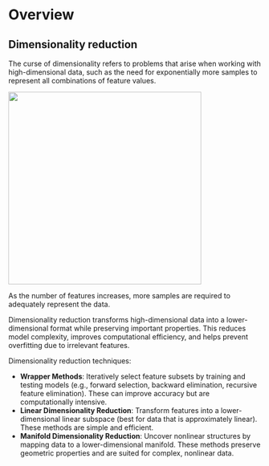 # Overview

## Dimensionality reduction

The curse of dimensionality refers to problems that arise when working with high-dimensional data, such as the need for exponentially more samples to represent all combinations of feature values.

<img src="image1.jpg" style="width:4in" />

As the number of features increases, more samples are required to adequately represent the data.

Dimensionality reduction transforms high-dimensional data into a lower-dimensional format while preserving important properties.
This reduces model complexity, improves computational efficiency, and helps prevent overfitting due to irrelevant features.

Dimensionality reduction techniques:

- **Wrapper Methods**: Iteratively select feature subsets by training and testing models (e.g., forward selection, backward elimination, recursive feature elimination). These can improve accuracy but are computationally intensive.
- **Linear Dimensionality Reduction**: Transform features into a lower-dimensional linear subspace (best for data that is approximately linear). These methods are simple and efficient.
- **Manifold Dimensionality Reduction**: Uncover nonlinear structures by mapping data to a lower-dimensional manifold. These methods preserve geometric properties and are suited for complex, nonlinear data.
